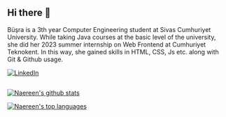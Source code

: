 ## Hi there 👋
Büşra is a 3th year Computer Engineering student at Sivas Cumhuriyet University. While taking Java courses at the basic level of the university, she did her 2023 summer internship on Web Frontend at Cumhuriyet Teknokent. In this way, she gained skills in HTML, CSS, Js etc. along with Git & Github usage. 

[![LinkedIn](https://img.shields.io/badge/LinkedIn-%230077B5.svg?logo=linkedin&logoColor=white)](https://www.linkedin.com/in/b%C3%BC%C5%9Fra-g%C3%B6kta%C5%9F-c%C3%BC/)

##

[![Naereen's github stats](https://github-readme-stats.vercel.app/api?username=busrasgkts15&theme=pink-green)](https://github.com/anuraghazra/github-readme-stats)


[![Naereen's top languages](https://github-readme-stats.vercel.app/api/top-langs/?username=busrasgkts15&theme=white-green)](https://github.com/anuraghazra/github-readme-stats)
